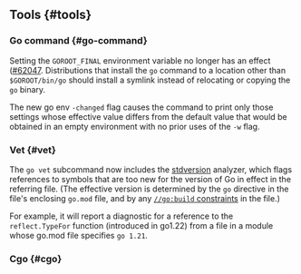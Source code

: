 ## Tools {#tools}

### Go command {#go-command}

Setting the `GOROOT_FINAL` environment variable no longer has an effect
([#62047](/issue/62047).
Distributions that install the `go` command to a location other than
`$GOROOT/bin/go` should install a symlink instead of relocating
or copying the `go` binary.

The new go env `-changed` flag causes the command to print only
those settings whose effective value differs from the default value
that would be obtained in an empty environment with no prior uses of the `-w` flag.

### Vet {#vet}

The `go vet` subcommand now includes the
[stdversion](https://pkg.go.dev/golang.org/x/tools/go/analysis/passes/stdversion)
analyzer, which flags references to symbols that are too new for the version
of Go in effect in the referring file. (The effective version is determined
by the `go` directive in the file's enclosing `go.mod` file, and
by any [`//go:build` constraints](https://pkg.go.dev/cmd/go#hdr-Build_constraints)
in the file.)

For example, it will report a diagnostic for a reference to the
`reflect.TypeFor` function (introduced in go1.22) from a file in a
module whose go.mod file specifies `go 1.21`.

### Cgo {#cgo}

